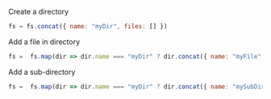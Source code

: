 Create a directory
```javascript
fs = fs.concat({ name: "myDir", files: [] })
```

Add a file in directory
```javascript
fs =  fs.map(dir => dir.name === "myDir" ? dir.concat({ name: "myFile", contents: "hello, world" }) : dir);
```

Add a sub-directory
```javascript
fs =  fs.map(dir => dir.name === "myDir" ? dir.concat({ name: "mySubDir", contents: [] }) : dir);
```
